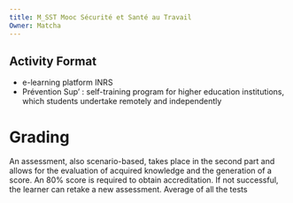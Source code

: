 ```yaml
---
title: M_SST Mooc Sécurité et Santé au Travail
Owner: Matcha
---
```

## Activity Format
- e-learning platform INRS
- Prévention Sup’ : self-training program for higher education institutions, which students undertake remotely and independently
# Grading
An assessment, also scenario-based, takes place in the second part and allows for the evaluation of acquired knowledge and the generation of a score. An 80% score is required to obtain accreditation. If not successful, the learner can retake a new assessment.
Average of all the tests